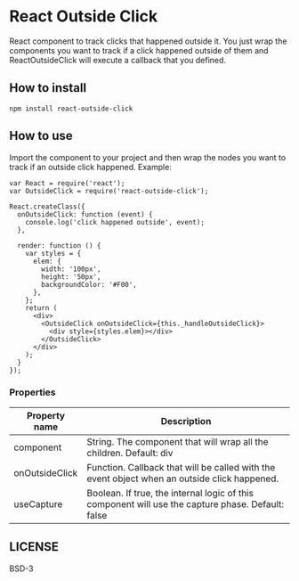 # React Outside Click

React component to track clicks that happened outside it. You just wrap the components you want to track if a click happened outside of them and ReactOutsideClick will execute a callback that you defined.

## How to install

    npm install react-outside-click

## How to use

Import the component to your project and then wrap the nodes you want to track if an outside click happened. Example:

    var React = require('react');
    var OutsideClick = require('react-outside-click');

    React.createClass({
      onOutsideClick: function (event) {
        console.log('click happened outside', event);
      },

      render: function () {
        var styles = {
          elem: {
            width: '100px',
            height: '50px',
            backgroundColor: '#F00',
          },
        };
        return (
          <div>
            <OutsideClick onOutsideClick={this._handleOutsideClick}>
              <div style={styles.elem}></div>
            </OutsideClick>
          </div>
        );
      }
    });

### Properties

Property name | Description
------------- | -----------
component | String. The component that will wrap all the children. Default: div
onOutsideClick | Function. Callback that will be called with the event object when an outside click happened.
useCapture | Boolean. If true, the internal logic of this component will use the capture phase. Default: false

## LICENSE

BSD-3